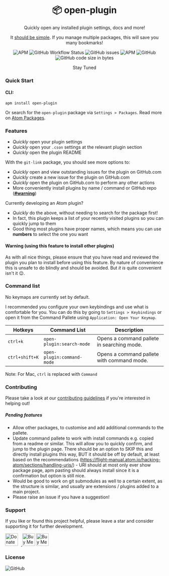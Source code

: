 <h1 align="center">
    📦 open-plugin
</h1>
<p align="center">Quickly open any installed plugin settings, docs and more!</p>
<p align="center">It <ins>should be simple</ins>. If you manage multiple packages, this will save you many bookmarks!</p>
<p align="center">
    <img alt="APM" src="https://img.shields.io/apm/v/open-plugin">
    <img alt="GitHub Workflow Status" src="https://img.shields.io/github/workflow/status/keevan/open-plugin/ci">
    <img alt="GitHub issues" src="https://img.shields.io/github/issues/keevan/open-plugin">
    <img alt="APM" src="https://img.shields.io/apm/dm/open-plugin">
    <img alt="GitHub" src="https://img.shields.io/github/license/keevan/open-plugin">
    <img alt="GitHub code size in bytes" src="https://img.shields.io/github/languages/code-size/keevan/open-plugin">
</p>

<p align="center">
    Stay Tuned
</p>

### Quick Start

#### CLI:
```
apm install open-plugin
```
Or search for the `open-plugin` package via `Settings > Packages`. Read more on [Atom Packages](https://flight-manual.atom.io/using-atom/sections/atom-packages/).

### Features

- _Quickly_ open your plugin settings
- _Quickly_ open your `.cson` settings at the relevant plugin section
- _Quickly_ open the plugin README

With the `git-link` package, you should see more options to:
- _Quickly_ open and view outstanding issues for the plugin on GitHub.com
- _Quickly_ create a new issue for the plugin on GitHub.com
- _Quickly_ open the plugin on GitHub.com to perform any other actions
- More conveniently install plugins by name / command or GitHub repo (__[#warning](#warning)__)

Currently developing an Atom plugin?
- _Quickly_ do the above, without needing to search for the package first!
- In fact, this plugin keeps a list of your recently visited plugins so you can quickly jump to them
- Good thing most plugins have proper names, which means you can use __numbers__ to select the one you want

#### Warning (using this feature to install other plugins)
As with all nice things, please ensure that you have read and reviewed the plugin you plan to install before using this feature. By nature of convenience this is unsafe to do blindly and should be avoided. But _it is_ quite convenient isn't it :wink:.


### Command list
No keymaps are currently set by default.

I recommended you configure your own keybindings and use what is comfortable for you. You can do this by going to `Settings > Keybindings` or open it from the Command Pallete using `Application: Open Your Keymap`.

Hotkeys       | Command List               | Description
--------------|----------------------------|-------------
`ctrl+k`      | `open-plugin:search-mode`  | Opens a command pallete in searching mode.
`ctrl+shift+K`| `open-plugin:command-mode` | Opens a command pallete with command mode.

Note: For Mac, `ctrl` is replaced with `Command`


### Contributing
Please take a look at our [contributing guidelines](./.github/CONTRIBUTING.md) if you're interested in helping out!

##### Pending features
- Allow other packages, to customise and add additional commands to the pallete. 
- Update command pallete to work with install commands e.g. copied from a readme or similar. This will allow you to quickly confirm, and jump to the plugin page. There should be an option to SKIP this and directly install plugins this way, BUT it should be off by default, at least based on the recommendations (https://flight-manual.atom.io/hacking-atom/sections/handling-uris/) - URI should at most only ever show package page, apm pasting should always install since it is a confirmation but option is still nice.
- Would be good to work on git submodules as well to a certain extent, as the structure is similar, and usually are extensions / plugins added to a main project.
- Please raise an issue if you have a suggestion!

### Support

If you like or found this project helpful, please leave a star and consider supporting it for further development.

<a href="https://liberapay.com/kevinpham/donate"><img alt="Donate using Liberapay" src="https://liberapay.com/assets/widgets/donate.svg" style="height: 40px; padding-right: 10px">
<a href="https://www.buymeacoffee.com/keevan" target="_blank"><img src="https://cdn.buymeacoffee.com/buttons/v2/default-yellow.png" alt="Buy Me A Coffee" style="height: 40px !important" ></a>
<a href="https://ko-fi.com/H2H3AFFHJ" target='_blank'><img height='36' style='border:0px;height:40px;' src='https://cdn.ko-fi.com/cdn/kofi1.png?v=3' border='0' alt='Buy Me a Coffee at ko-fi.com' /></a>

### License

<img alt="GitHub" src="https://img.shields.io/github/license/keevan/open-plugin?label=License">
